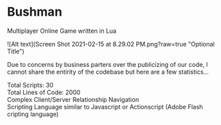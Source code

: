 # Bushman
Multiplayer Online Game written in Lua

![Alt text](Screen Shot 2021-02-15 at 8.29.02 PM.png?raw=true "Optional Title")

Due to concerns by business parters over the publicizing of our code, I cannot share the entirity of the codebase but here are a few statistics...

Total Scripts: 30  
Total Lines of Code: 2000  
Complex Client/Server Relationship Navigation  
Scripting Language similar to Javascript or Actionscript (Adobe Flash cripting language)  



